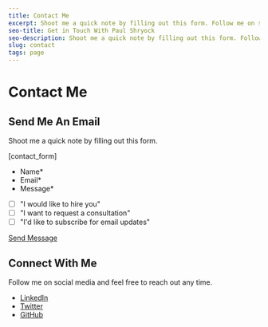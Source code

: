 ```yaml
---
title: Contact Me
excerpt: Shoot me a quick note by filling out this form. Follow me on social media and feel free to reach out any time.
seo-title: Get in Touch With Paul Shryock
seo-description: Shoot me a quick note by filling out this form. Follow me on social media and feel free to reach out any time.
slug: contact
tags: page
---
```


# Contact Me

## Send Me An Email

Shoot me a quick note by filling out this form.

[contact_form]

- Name*
- Email*
- Message*

- [ ] "I would like to hire you"
- [ ] "I want to request a consultation"
- [ ] "I'd like to subscribe for email updates"

[Send Message](#)

## Connect With Me

Follow me on social media and feel free to reach out any time.

- [LinkedIn](https://linkedin.com/in/paulshryock)
- [Twitter](https://twitter.com/paul_shryock)
- [GitHub](https://github.com/paulshryock)
